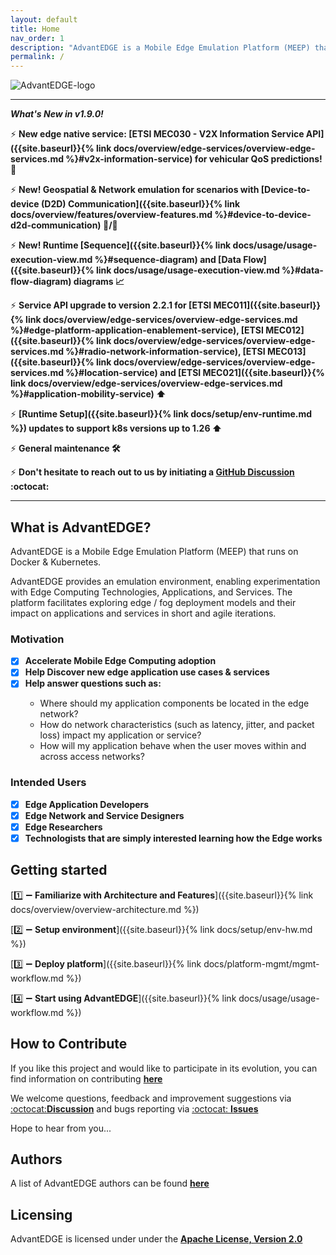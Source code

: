 ```yaml
---
layout: default
title: Home
nav_order: 1
description: "AdvantEDGE is a Mobile Edge Emulation Platform (MEEP) that runs on Docker & Kubernetes."
permalink: /
---
```


![AdvantEDGE-logo]({{site.baseurl}}/assets/images/AdvantEDGE-logo_Blue-01.png)

------

**_What's New in v1.9.0!_**

:zap: **New edge native service: [ETSI MEC030 - V2X Information Service API]({{site.baseurl}}{% link docs/overview/edge-services/overview-edge-services.md %}#v2x-information-service) for vehicular QoS predictions! :car:**

:zap: **New! Geospatial & Network emulation for scenarios with [Device-to-device (D2D) Communication]({{site.baseurl}}{% link docs/overview/features/overview-features.md %}#device-to-device-d2d-communication) :iphone:/:iphone:**

:zap: **New! Runtime [Sequence]({{site.baseurl}}{% link docs/usage/usage-execution-view.md %}#sequence-diagram) and [Data Flow]({{site.baseurl}}{% link docs/usage/usage-execution-view.md %}#data-flow-diagram) diagrams :chart_with_upwards_trend:**

:zap: **Service API upgrade to version 2.2.1 for [ETSI MEC011]({{site.baseurl}}{% link docs/overview/edge-services/overview-edge-services.md %}#edge-platform-application-enablement-service), [ETSI MEC012]({{site.baseurl}}{% link docs/overview/edge-services/overview-edge-services.md %}#radio-network-information-service), [ETSI MEC013]({{site.baseurl}}{% link docs/overview/edge-services/overview-edge-services.md %}#location-service) and [ETSI MEC021]({{site.baseurl}}{% link docs/overview/edge-services/overview-edge-services.md %}#application-mobility-service) :arrow_up:**

:zap: **[Runtime Setup]({{site.baseurl}}{% link docs/setup/env-runtime.md %}) updates to support k8s versions up to 1.26 :arrow_up:**

:zap: **General maintenance :hammer_and_wrench:**

:zap: **Don't hesitate to reach out to us by initiating a [GitHub Discussion](https://github.com/InterDigitalInc/AdvantEDGE/discussions) :octocat:**

------

## What is AdvantEDGE?
AdvantEDGE is a Mobile Edge Emulation Platform (MEEP) that runs on Docker & Kubernetes.

AdvantEDGE provides an emulation environment, enabling experimentation with Edge Computing Technologies, Applications, and Services.  The platform facilitates exploring edge / fog deployment models and their impact on applications and services in short and agile iterations.

### Motivation

- [x] **Accelerate Mobile Edge Computing adoption**
- [x] **Help Discover new edge application use cases & services**
- [x] **Help answer questions such as:**
<ul><ul>
<li>Where should my application components be located in the edge network?</li>
<li>How do network characteristics (such as latency, jitter, and packet loss) impact my application or service?</li>
<li>How will my application behave when the user moves within and across access networks?</li>
</ul></ul>

### Intended Users

- [x] **Edge Application Developers**
- [x] **Edge Network and Service Designers**
- [x] **Edge Researchers**
- [x] **Technologists that are simply interested learning how the Edge works**

## Getting started
[:one: :heavy_minus_sign: **Familiarize with Architecture and Features**]({{site.baseurl}}{% link docs/overview/overview-architecture.md %})

[:two: :heavy_minus_sign: **Setup environment**]({{site.baseurl}}{% link docs/setup/env-hw.md %})

[:three: :heavy_minus_sign: **Deploy platform**]({{site.baseurl}}{% link docs/platform-mgmt/mgmt-workflow.md %})

[:four: :heavy_minus_sign: **Start using AdvantEDGE**]({{site.baseurl}}{% link docs/usage/usage-workflow.md %})

## How to Contribute
If you like this project and would like to participate in its evolution, you can find information on contributing [**here**](https://github.com/InterDigitalInc/AdvantEDGE/blob/master/CONTRIBUTING.md)

We welcome questions, feedback and improvement suggestions via [:octocat:**Discussion**](https://github.com/InterDigitalInc/AdvantEDGE/discussions) and bugs reporting via [:octocat: **Issues**](https://github.com/InterDigitalInc/AdvantEDGE/issues)

Hope to hear from you...

## Authors
A list of AdvantEDGE authors can be found [**here**](https://github.com/InterDigitalInc/AdvantEDGE/blob/master/AUTHORS)

## Licensing

AdvantEDGE is licensed under under the [**Apache License, Version 2.0**](https://github.com/InterDigitalInc/AdvantEDGE/blob/master/LICENSE)
